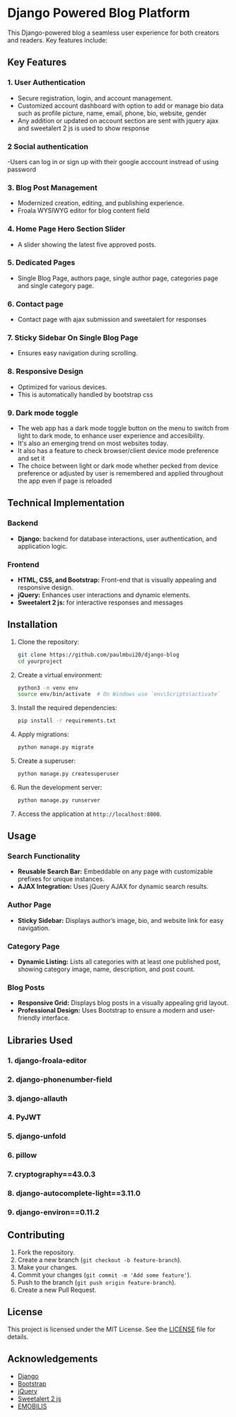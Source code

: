 # Django Powered Blog Platform

This Django-powered blog a seamless user experience for both creators and readers. Key features include:

## Key Features

### 1. User Authentication
- Secure registration, login, and account management.
- Customized account dashboard with option to add or manage bio data such as profile picture, name, email, phone, bio, website, gender
- Any addition or updated on account section are sent with jquery ajax and sweetalert 2 js is used to show response 
### 2 Social authentication
-Users can log in or sign up with their google acccount instread of using password
### 3. Blog Post Management
- Modernized creation, editing, and publishing experience.
- Froala WYSIWYG editor for blog content field

### 4. Home Page Hero Section  Slider
- A slider showing the latest five approved posts.

### 5. Dedicated Pages
- Single Blog Page, authors page, single author page, categories page and single category page.

### 6. Contact page
- Contact page with ajax submission and sweetalert for responses
### 7. Sticky Sidebar On Single Blog Page
- Ensures easy navigation during scrolling.

### 8. Responsive Design
- Optimized for various devices.
- This is automatically handled by bootstrap css

### 9. Dark mode toggle
- The web app has a dark mode toggle button on the menu to switch from light to dark mode, to enhance user experience and accesibility. 
- It's also an emerging trend on most websites today.
- It also has a feature to check browser/client device mode preference and set it
- The choice between light or dark mode whether pecked from device preference or adjusted by user is remembered and applied throughout the app even if page is reloaded
## Technical Implementation

### Backend
- **Django:** backend for database interactions, user authentication, and application logic.

### Frontend
- **HTML, CSS, and Bootstrap:** Front-end that is visually appealing and responsive design.
- **jQuery:** Enhances user interactions and dynamic elements.
- **Sweetalert  2 js:** for interactive responses and messages 

## Installation

1. Clone the repository:
    ```sh
    git clone https://github.com/paulmbui20/django-blog
    cd yourproject
    ```

2. Create a virtual environment:
    ```sh
    python3 -m venv env
    source env/bin/activate  # On Windows use `env\Scripts\activate`
    ```

3. Install the required dependencies:
    ```sh
    pip install -r requirements.txt
    ```

4. Apply migrations:
    ```sh
    python manage.py migrate
    ```

5. Create a superuser:
    ```sh
    python manage.py createsuperuser
    ```

6. Run the development server:
    ```sh
    python manage.py runserver
    ```

7. Access the application at `http://localhost:8000`.

## Usage

### Search Functionality
- **Reusable Search Bar:** Embeddable on any page with customizable prefixes for unique instances.
- **AJAX Integration:** Uses jQuery AJAX for dynamic search results.

### Author Page
- **Sticky Sidebar:** Displays author’s image, bio, and website link for easy navigation.

### Category Page
- **Dynamic Listing:** Lists all categories with at least one published post, showing category image, name, description, and post count.

### Blog Posts
- **Responsive Grid:** Displays blog posts in a visually appealing grid layout.
- **Professional Design:** Uses Bootstrap to ensure a modern and user-friendly interface.

## Libraries Used
### 1. django-froala-editor 
### 2.  django-phonenumber-field 
### 3.  django-allauth
### 4.   PyJWT
### 5.  django-unfold 
### 6.   pillow 
### 7.  cryptography==43.0.3
### 8.  django-autocomplete-light==3.11.0
### 9.  django-environ==0.11.2






## Contributing

1. Fork the repository.
2. Create a new branch (`git checkout -b feature-branch`).
3. Make your changes.
4. Commit your changes (`git commit -m 'Add some feature'`).
5. Push to the branch (`git push origin feature-branch`).
6. Create a new Pull Request.

## License

This project is licensed under the MIT License. See the [LICENSE](LICENSE) file for details.

## Acknowledgements

- [Django](https://www.djangoproject.com/)
- [Bootstrap](https://getbootstrap.com/)
- [jQuery](https://jquery.com/)
- [Sweetalert 2 js](https://sweetalert2.github.io/)
- [EMOBILIS](https://www.emobilis.ac.ke)
